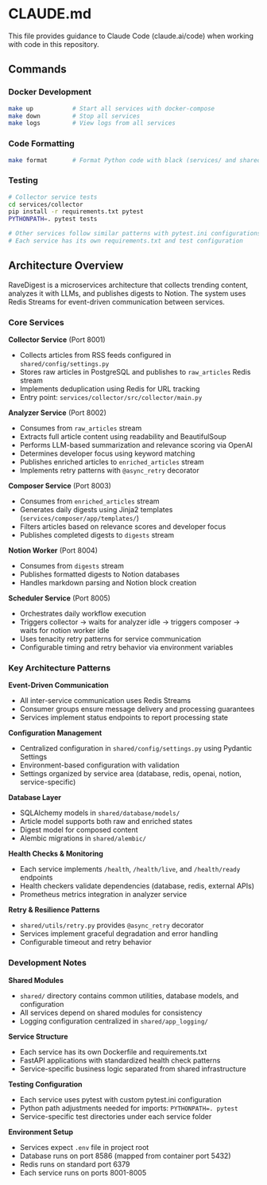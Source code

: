 # CLAUDE.md

This file provides guidance to Claude Code (claude.ai/code) when working with code in this repository.

## Commands

### Docker Development
```bash
make up           # Start all services with docker-compose
make down         # Stop all services
make logs         # View logs from all services
```

### Code Formatting
```bash
make format       # Format Python code with black (services/ and shared/)
```

### Testing
```bash
# Collector service tests
cd services/collector
pip install -r requirements.txt pytest
PYTHONPATH=. pytest tests

# Other services follow similar patterns with pytest.ini configurations
# Each service has its own requirements.txt and test configuration
```

## Architecture Overview

RaveDigest is a microservices architecture that collects trending content, analyzes it with LLMs, and publishes digests to Notion. The system uses Redis Streams for event-driven communication between services.

### Core Services

**Collector Service** (Port 8001)
- Collects articles from RSS feeds configured in `shared/config/settings.py`
- Stores raw articles in PostgreSQL and publishes to `raw_articles` Redis stream
- Implements deduplication using Redis for URL tracking
- Entry point: `services/collector/src/collector/main.py`

**Analyzer Service** (Port 8002)
- Consumes from `raw_articles` stream
- Extracts full article content using readability and BeautifulSoup
- Performs LLM-based summarization and relevance scoring via OpenAI
- Determines developer focus using keyword matching
- Publishes enriched articles to `enriched_articles` stream
- Implements retry patterns with `@async_retry` decorator

**Composer Service** (Port 8003)
- Consumes from `enriched_articles` stream
- Generates daily digests using Jinja2 templates (`services/composer/app/templates/`)
- Filters articles based on relevance scores and developer focus
- Publishes completed digests to `digests` stream

**Notion Worker** (Port 8004)
- Consumes from `digests` stream
- Publishes formatted digests to Notion databases
- Handles markdown parsing and Notion block creation

**Scheduler Service** (Port 8005)
- Orchestrates daily workflow execution
- Triggers collector → waits for analyzer idle → triggers composer → waits for notion worker idle
- Uses tenacity retry patterns for service communication
- Configurable timing and retry behavior via environment variables

### Key Architecture Patterns

**Event-Driven Communication**
- All inter-service communication uses Redis Streams
- Consumer groups ensure message delivery and processing guarantees
- Services implement status endpoints to report processing state

**Configuration Management**
- Centralized configuration in `shared/config/settings.py` using Pydantic Settings
- Environment-based configuration with validation
- Settings organized by service area (database, redis, openai, notion, service-specific)

**Database Layer**
- SQLAlchemy models in `shared/database/models/`
- Article model supports both raw and enriched states
- Digest model for composed content
- Alembic migrations in `shared/alembic/`

**Health Checks & Monitoring**
- Each service implements `/health`, `/health/live`, and `/health/ready` endpoints
- Health checkers validate dependencies (database, redis, external APIs)
- Prometheus metrics integration in analyzer service

**Retry & Resilience Patterns**
- `shared/utils/retry.py` provides `@async_retry` decorator
- Services implement graceful degradation and error handling
- Configurable timeout and retry behavior

### Development Notes

**Shared Modules**
- `shared/` directory contains common utilities, database models, and configuration
- All services depend on shared modules for consistency
- Logging configuration centralized in `shared/app_logging/`

**Service Structure**
- Each service has its own Dockerfile and requirements.txt
- FastAPI applications with standardized health check patterns
- Service-specific business logic separated from shared infrastructure

**Testing Configuration**
- Each service uses pytest with custom pytest.ini configuration
- Python path adjustments needed for imports: `PYTHONPATH=. pytest`
- Service-specific test directories under each service folder

**Environment Setup**
- Services expect `.env` file in project root
- Database runs on port 8586 (mapped from container port 5432)
- Redis runs on standard port 6379
- Each service runs on ports 8001-8005
